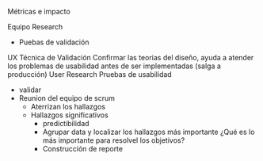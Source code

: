 Métricas e impacto

Equipo Research
- Puebas de validación



UX Técnica de Validación
Confirmar las teorias del diseño, ayuda a atender los problemas de usabilidad 
antes de ser implementadas (salga a producción)
User Research
Pruebas de usabilidad
- validar
- Reunion del equipo de scrum
  - Aterrizan los hallazgos
  - Hallazgos significativos
    - predictibilidad
    - Agrupar data y localizar los hallazgos más importante ¿Qué es lo más importante para resolvel los objetivos?
    <!-- - Usuario tiene una meta a cumplir y nosotros la herramienta que le puede ayudar
     -->
    - Construcción de reporte
